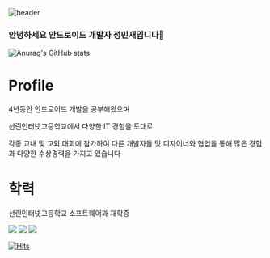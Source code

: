 
![header](https://capsule-render.vercel.app/api?type=waving&color=gradient&height=300&section=header&text=Welcome%to%Polaris%GitHub&fontSize=60)


### 안녕하세요 안드로이드 개발자 정민재입니다👋
![Anurag's GitHub stats](https://github-readme-stats.vercel.app/api?username=polaris428&show_icons=true&theme=radical)
# Profile
4년동안 안드로이드 개발을 공부해왔으며 

선린인터넷고등학교에서 다양한 IT 경험을 토대로 

각종 교내 및 교외 대회에 참가하여 다른 개발자들 및 디자이너와 협업을 통해 많은 경험과 다양한 수상경력을 가지고 있습니다

# 학력
선린인터넷고등학교 소프트웨어과 재학중


<img src="https://img.shields.io/badge/Android-3DDC84?style=flat-square&logo=Android&logoColor=white"/></a> 
<img src="https://img.shields.io/badge/Kotlin-7F52FF?style=flat-square&logo=Kotlin&logoColor=white"/></a>
<img src="https://img.shields.io/badge/Python-3766AB?style=flat-square&logo=Python&logoColor=white"/></a>


[![Hits](https://hits.seeyoufarm.com/api/count/incr/badge.svg?url=https%3A%2F%2Fgithub.com%2Fpolaris428&count_bg=%2379C83D&title_bg=%23555555&icon=android.svg&icon_color=%23E7E7E7&title=%EB%B0%A9%EB%AC%B8%EC%9E%90+%EC%88%98&edge_flat=false)](https://hits.seeyoufarm.com)
